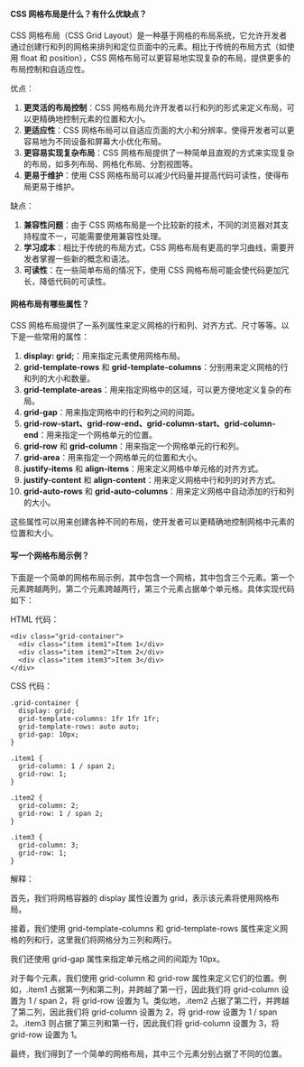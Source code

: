 <!--
 * @Author: Shu Binqi
 * @Date: 2023-03-15 09:05:18
 * @LastEditors: Shu Binqi
 * @LastEditTime: 2023-03-15 19:08:50
 * @Description: CSS 网格布局 grid
 * @Version: 1.0.0
 * @FilePath: \interviewQuestions\前端基础\CSS\CSS3-网格布局-grad.md
-->

#### CSS 网格布局是什么？有什么优缺点？

CSS 网格布局（CSS Grid Layout）是一种基于网格的布局系统，它允许开发者通过创建行和列的网格来排列和定位页面中的元素。相比于传统的布局方式（如使用 float 和 position），CSS 网格布局可以更容易地实现复杂的布局，提供更多的布局控制和自适应性。

优点：

1. **更灵活的布局控制**：CSS 网格布局允许开发者以行和列的形式来定义布局，可以更精确地控制元素的位置和大小。
1. **更适应性**：CSS 网格布局可以自适应页面的大小和分辨率，使得开发者可以更容易地为不同设备和屏幕大小优化布局。
1. **更容易实现复杂布局**：CSS 网格布局提供了一种简单且直观的方式来实现复杂的布局，如多列布局、网格化布局、分割视图等。
1. **更易于维护**：使用 CSS 网格布局可以减少代码量并提高代码可读性，使得布局更易于维护。

缺点：

1. **兼容性问题**：由于 CSS 网格布局是一个比较新的技术，不同的浏览器对其支持程度不一，可能需要使用兼容性处理。
1. **学习成本**：相比于传统的布局方式，CSS 网格布局有更高的学习曲线，需要开发者掌握一些新的概念和语法。
1. **可读性**：在一些简单布局的情况下，使用 CSS 网格布局可能会使代码更加冗长，降低代码的可读性。

#### 网格布局有哪些属性？

CSS 网格布局提供了一系列属性来定义网格的行和列、对齐方式、尺寸等等。以下是一些常用的属性：

1. **display: grid;**：用来指定元素使用网格布局。
1. **grid-template-rows** 和 **grid-template-columns**：分别用来定义网格的行和列的大小和数量。
1. **grid-template-areas**：用来指定网格中的区域，可以更方便地定义复杂的布局。
1. **grid-gap**：用来指定网格中的行和列之间的间距。
1. **grid-row-start、grid-row-end、grid-column-start、grid-column-end**：用来指定一个网格单元的位置。
1. **grid-row** 和 **grid-column**：用来指定一个网格单元的行和列。
1. **grid-area**：用来指定一个网格单元的位置和大小。
1. **justify-items** 和 **align-items**：用来定义网格中单元格的对齐方式。
1. **justify-content** 和 **align-content**：用来定义网格中行和列的对齐方式。
1. **grid-auto-rows** 和 **grid-auto-columns**：用来定义网格中自动添加的行和列的大小。

这些属性可以用来创建各种不同的布局，使开发者可以更精确地控制网格中元素的位置和大小。

#### 写一个网格布局示例？

下面是一个简单的网格布局示例，其中包含一个网格，其中包含三个元素。第一个元素跨越两列，第二个元素跨越两行，第三个元素占据单个单元格。具体实现代码如下：

HTML 代码：

```
<div class="grid-container">
  <div class="item item1">Item 1</div>
  <div class="item item2">Item 2</div>
  <div class="item item3">Item 3</div>
</div>
```

CSS 代码：

```
.grid-container {
  display: grid;
  grid-template-columns: 1fr 1fr 1fr;
  grid-template-rows: auto auto;
  grid-gap: 10px;
}

.item1 {
  grid-column: 1 / span 2;
  grid-row: 1;
}

.item2 {
  grid-column: 2;
  grid-row: 1 / span 2;
}

.item3 {
  grid-column: 3;
  grid-row: 1;
}
```

解释：

首先，我们将网格容器的 display 属性设置为 grid，表示该元素将使用网格布局。

接着，我们使用 grid-template-columns 和 grid-template-rows 属性来定义网格的列和行，这里我们将网格分为三列和两行。

我们还使用 grid-gap 属性来指定单元格之间的间距为 10px。

对于每个元素，我们使用 grid-column 和 grid-row 属性来定义它们的位置。例如，.item1 占据第一列和第二列，并跨越了第一行，因此我们将 grid-column 设置为 1 / span 2，将 grid-row 设置为 1。类似地，.item2 占据了第二行，并跨越了第二列，因此我们将 grid-column 设置为 2，将 grid-row 设置为 1 / span 2。.item3 则占据了第三列和第一行，因此我们将 grid-column 设置为 3，将 grid-row 设置为 1。

最终，我们得到了一个简单的网格布局，其中三个元素分别占据了不同的位置。
